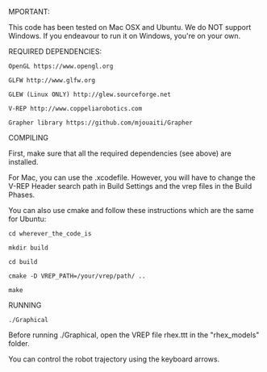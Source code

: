 MPORTANT:

This code has been tested on Mac OSX and Ubuntu. We do NOT support Windows. If you endeavour to run it on Windows, you're on your own.

REQUIRED DEPENDENCIES:
   
    OpenGL https://www.opengl.org
   
    GLFW http://www.glfw.org
   
    GLEW (Linux ONLY) http://glew.sourceforge.net
   
    V-REP http://www.coppeliarobotics.com
    
    Grapher library https://github.com/mjouaiti/Grapher

COMPILING

First, make sure that all the required dependencies (see above) are installed.

For Mac, you can use the .xcodefile. However, you will have to change the V-REP Header search path in Build Settings and the vrep files in the Build Phases.

You can also use cmake and follow these instructions which are the same for Ubuntu:

    cd wherever_the_code_is  
 
    mkdir build

    cd build

    cmake -D VREP_PATH=/your/vrep/path/ ..

    make
    
RUNNING

    ./Graphical

Before running ./Graphical, open the VREP file rhex.ttt in the "rhex_models" folder.


You can control the robot trajectory using the keyboard arrows.
